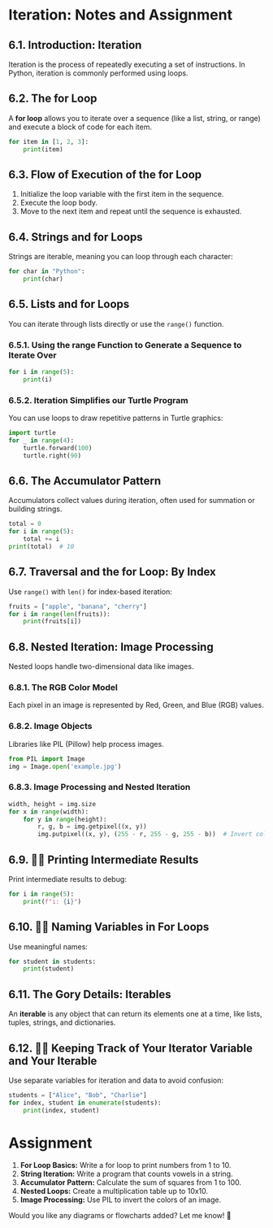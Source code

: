 # Iteration: Notes and Assignment

## 6.1. Introduction: Iteration

Iteration is the process of repeatedly executing a set of instructions. In Python, iteration is commonly performed using loops.

## 6.2. The for Loop

A **for loop** allows you to iterate over a sequence (like a list, string, or range) and execute a block of code for each item.

```python
for item in [1, 2, 3]:
    print(item)
```

## 6.3. Flow of Execution of the for Loop

1. Initialize the loop variable with the first item in the sequence.
2. Execute the loop body.
3. Move to the next item and repeat until the sequence is exhausted.

## 6.4. Strings and for Loops

Strings are iterable, meaning you can loop through each character:

```python
for char in "Python":
    print(char)
```

## 6.5. Lists and for Loops

You can iterate through lists directly or use the `range()` function.

### 6.5.1. Using the range Function to Generate a Sequence to Iterate Over

```python
for i in range(5):
    print(i)
```

### 6.5.2. Iteration Simplifies our Turtle Program

You can use loops to draw repetitive patterns in Turtle graphics:

```python
import turtle
for _ in range(4):
    turtle.forward(100)
    turtle.right(90)
```

## 6.6. The Accumulator Pattern

Accumulators collect values during iteration, often used for summation or building strings.

```python
total = 0
for i in range(5):
    total += i
print(total)  # 10
```

## 6.7. Traversal and the for Loop: By Index

Use `range()` with `len()` for index-based iteration:

```python
fruits = ["apple", "banana", "cherry"]
for i in range(len(fruits)):
    print(fruits[i])
```

## 6.8. Nested Iteration: Image Processing

Nested loops handle two-dimensional data like images.

### 6.8.1. The RGB Color Model

Each pixel in an image is represented by Red, Green, and Blue (RGB) values.

### 6.8.2. Image Objects

Libraries like PIL (Pillow) help process images.

```python
from PIL import Image
img = Image.open('example.jpg')
```

### 6.8.3. Image Processing and Nested Iteration

```python
width, height = img.size
for x in range(width):
    for y in range(height):
        r, g, b = img.getpixel((x, y))
        img.putpixel((x, y), (255 - r, 255 - g, 255 - b))  # Invert colors
```

## 6.9. 👩‍💻 Printing Intermediate Results

Print intermediate results to debug:

```python
for i in range(5):
    print(f"i: {i}")
```

## 6.10. 👩‍💻 Naming Variables in For Loops

Use meaningful names:

```python
for student in students:
    print(student)
```

## 6.11. The Gory Details: Iterables

An **iterable** is any object that can return its elements one at a time, like lists, tuples, strings, and dictionaries.

## 6.12. 👩‍💻 Keeping Track of Your Iterator Variable and Your Iterable

Use separate variables for iteration and data to avoid confusion:

```python
students = ["Alice", "Bob", "Charlie"]
for index, student in enumerate(students):
    print(index, student)
```

# Assignment

1. **For Loop Basics:** Write a for loop to print numbers from 1 to 10.
2. **String Iteration:** Write a program that counts vowels in a string.
3. **Accumulator Pattern:** Calculate the sum of squares from 1 to 100.
4. **Nested Loops:** Create a multiplication table up to 10x10.
5. **Image Processing:** Use PIL to invert the colors of an image.

Would you like any diagrams or flowcharts added? Let me know! 🚀